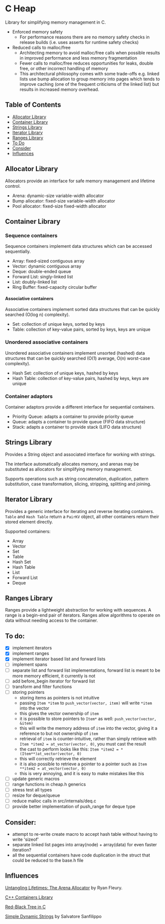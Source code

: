 # C Heap

Library for simplifying memory management in C.

- Enforced memory safety
    - For performance reasons there are no memory safety checks in release
      builds (i.e. uses asserts for runtime safety checks)
- Reduced calls to malloc/free
    - Architecting memory to avoid malloc/free calls when possible results in
      improved performance and less memory fragmentation
    - Fewer calls to malloc/free reduces opportunities for leaks, double free,
      or other incorrect handling of memory
    - This architectural philosophy comes with some trade-offs e.g. linked lists
      use bump allocation to group memory into pages which tends to improve
      caching (one of the frequent criticisms of the linked list) but results in
      increased memory overhead.

## Table of Contents
- [Allocator Library](#allocator-library)
- [Container Library](#container-library)
- [Strings Library](#strings-library)
- [Iterator Library](#iterator-library)
- [Ranges Library](#ranges-library)
- [To Do](#to-do)
- [Consider](#consider)
- [Influences](#influences)

## Allocator Library

Allocators provide an interface for safe memory management and lifetime control.

- Arena: dynamic-size variable-width allocator
- Bump allocator: fixed-size variable-width allocator
- Pool allocator: fixed-size fixed-width allocator

## Container Library

### Sequence containers

Sequence containers implement data structures which can be accessed
sequentially.

- Array: fixed-sized contiguous array
- Vector: dynamic contiguous array
- Deque: double-ended queue
- Forward List: singly-linked list
- List: doubly-linked list
- Ring Buffer: fixed-capacity circular buffer

#### Associative containers

Associative containers implement sorted data structures that can be quickly  
searched (O(log n) complexity).

- Set: collection of unique keys, sorted by keys
- Table: collection of key-value pairs, sorted by keys, keys are unique

### Unordered associative containers

Unordered associative containers implement unsorted (hashed) data structures
that can be quickly searched (O(1) average, O(n) worst-case complexity).

- Hash Set: collection of unique keys, hashed by keys
- Hash Table: collection of key-value pairs, hashed by keys, keys are unique

### Container adaptors

Container adaptors provide a different interface for sequential containers.

- Priority Queue: adapts a container to provide priority queue
- Queue: adapts a container to provide queue (FIFO data structure)
- Stack: adapts a container to provide stack (LIFO data structure)

## Strings Library

Provides a String object and associated interface for working with strings. 

The interface automatically allocates memory, and arenas may be substituted as
allocators for simplifying memory management. 

Supports operations such as string concatenation, duplication, pattern 
substitution, case transformation, slicing, stripping, splitting and joining.

## Iterator Library
Provides a generic interface for iterating and reverse iterating containers.
``Table`` and ``Hash Table`` return a ``PairKV`` object, all other 
containers return their stored element directly.

Supported containers:
- Array
- Vector
- Set
- Table
- Hash Set
- Hash Table
- List 
- Forward List
- Deque 

## Ranges Library
Ranges provide a lightweight abstraction for working with sequences.
A range is a begin-end pair of iterators.
Ranges allow algorithms to operate on data without needing access to the container.

## To do:
- [x] implement iterators
- [x] implement ranges
- [x] implement iterator based list and forward lists
- [ ] implement spans
- [ ] separate list and forward list implementations, forward list is meant 
  to be more memory efficient, it currently is not 
- [ ] add before_begin iterator for forward list
- [ ] transform and filter functions
- [ ] storing pointers
    - storing items as pointers is not intuitive
    - passing ```Item *item``` to ```push_vector(vector, item)``` will
      write ```*item``` into the vector
    - this gives the vector ownership of ```item```
    - it is possible to store pointers to ```Item*``` as
      well: ```push_vector(vector, &item)```
    - this will write the memory address of ```item``` into the vector, giving
      it a reference to but not ownership of ```item```
    - retrieval of ```item``` is counter-intuitive, rather than simply retrieve
      with ```Item *item2 = at_vector(vector, 0)```, you must cast the result
    - the cast to perform looks like
      this: ```Item *item2 = *(Item**)at_vector(vector, 0)```
    - this will correctly retrieve the element
    - it is also possible to retrieve a pointer to a pointer such
      as ```Item **item2 = at_vector(vector, 0)```
    - this is very annoying, and it is easy to make mistakes like this
- [ ] update generic macros
- [ ] range functions in cheap.h generics
- [ ] stress test all types
- [ ] resize for deque/queue
- [ ] reduce malloc calls in src/internals/deq.c
- [ ] provide better implementation of push_range for deque type

## Consider:

- attempt to re-write create macro to accept hash table without having to
  write 'sizeof'
- separate linked list pages into array(node) + array(data) for even faster
  iteration?
- all the sequential containers have code duplication in the struct that could
  be reduced to the base.h file

## Influences

[Untangling Lifetimes: The Arena Allocator](https://www.rfleury.com/p/untangling-lifetimes-the-arena-allocator)
by Ryan Fleury.

[C++ Containers Library](https://en.cppreference.com/w/cpp/container)

[Red-Black Tree in C](https://web.archive.org/web/20140328232325/http://en.literateprograms.org/Red-black_tree_(C))

[Simple Dynamic Strings](https://github.com/antirez/sds)
by Salvatore Sanfilippo
